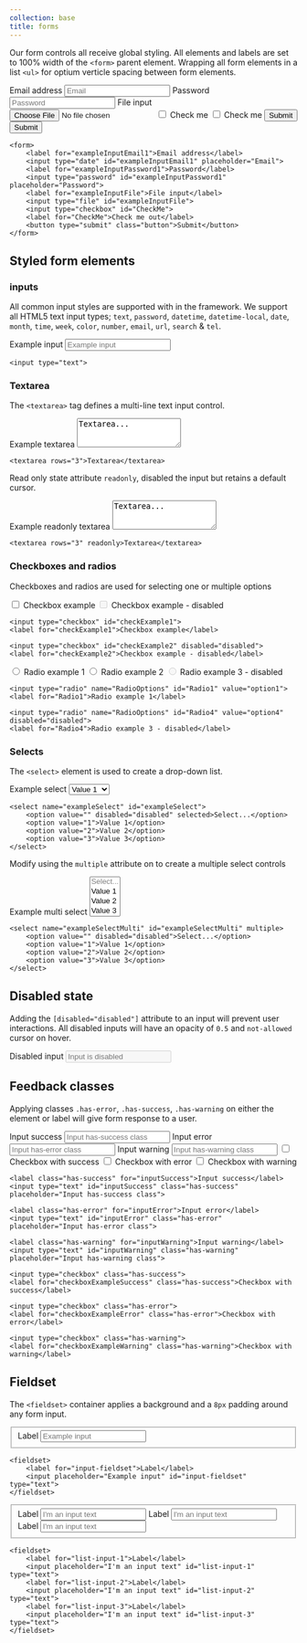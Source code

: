 ```yaml
---
collection: base
title: forms
---
```


Our form controls all receive global styling. All elements and labels are set to 100% width of the ```<form>``` parent element. Wrapping all form elements in a list ```<ul>``` for optium verticle spacing between form elements.

<div class="twelve-col">
    <form>
        <label for="exampleInputEmail1">Email address</label>
        <input type="email" id="exampleInputEmail1" placeholder="Email">
        <label for="exampleInputPassword1">Password</label>
        <input type="password" id="exampleInputPassword1" placeholder="Password">
        <label for="exampleInputFile">File input</label>
        <input type="file" id="exampleInputFile">
        <input type="checkbox" id="CheckMe">
        <label for="CheckMe">Check me</label>
        <input type="checkbox" id="CheckMe">
        <label for="CheckMe">Check me</label>
        <button type="submit" class="button">Submit</button>
        <button type="submit" class="button">Submit</button>
    </form>
</div>

```
<form>
    <label for="exampleInputEmail1">Email address</label>
    <input type="date" id="exampleInputEmail1" placeholder="Email">
    <label for="exampleInputPassword1">Password</label>
    <input type="password" id="exampleInputPassword1" placeholder="Password">
    <label for="exampleInputFile">File input</label>
    <input type="file" id="exampleInputFile">
    <input type="checkbox" id="CheckMe">
    <label for="CheckMe">Check me out</label>
    <button type="submit" class="button">Submit</button>
</form>
```

## Styled form elements

### inputs

All common input styles are supported with in the framework. We support all HTML5 text input types; ```text```, ```password```, ```datetime```, ```datetime-local```, ```date```, ```month```, ```time```, ```week```, ```color```, ```number```, ```email```, ```url```, ```search``` &amp; ```tel```.

<div class="twelve-col">
    <form>
        <label for="exampleTextInput">Example input</label>
        <input type="text" id="exampleTextInput" placeholder="Example input" />
    </form>
</div>

```
<input type="text">
```

### Textarea

The ```<textarea>``` tag defines a multi-line text input control.

<div class="twelve-col">
    <form>
        <label for"textarea">Example textarea</label>
        <textarea id="textarea" rows="3">Textarea...</textarea>
    </form>
</div>

```
<textarea rows="3">Textarea</textarea>
```

Read only state attribute ```readonly```, disabled the input but retains a default cursor.

<div class="twelve-col">
    <form>
        <label for"textarea">Example readonly textarea</label>
        <textarea id="textarea" rows="3" readonly="readonly">Textarea...</textarea>
    </form>
</div>


```
<textarea rows="3" readonly>Textarea</textarea>
```


### Checkboxes and radios

Checkboxes and radios are used for selecting one or multiple options

<div class="twelve-col">
    <form>
        <input type="checkbox" id="checkExample1">
        <label for="checkExample1">Checkbox example</label>
        <input type="checkbox" id="checkExample2" disabled="disabled">
        <label for="checkExample2">Checkbox example - disabled</label>
    </form>
</div>

```
<input type="checkbox" id="checkExample1">
<label for="checkExample1">Checkbox example</label>

<input type="checkbox" id="checkExample2" disabled="disabled">
<label for="checkExample2">Checkbox example - disabled</label>
```

<div class="twelve-col">
    <form>
        <input type="radio" name="RadioOptions" id="Radio1" value="option1">
        <label for="Radio1">Radio example 1</label>
        <input type="radio" name="RadioOptions" id="Radio2" value="option2">
        <label for="Radio2">Radio example 2</label>
        <input type="radio" name="RadioOptions" id="Radio4" value="option4" disabled="disabled">
        <label for="Radio4">Radio example 3 - disabled</label>
    </form>
</div>

```
<input type="radio" name="RadioOptions" id="Radio1" value="option1">
<label for="Radio1">Radio example 1</label>

<input type="radio" name="RadioOptions" id="Radio4" value="option4" disabled="disabled">
<label for="Radio4">Radio example 3 - disabled</label>
```

### Selects

The ```<select>``` element is used to create a drop-down list.

<div class="twelve-col">
    <form>
        <label for="exampleSelect">Example select</label>
        <select name="exampleSelect" id="exampleSelect">
            <option value="" disabled="disabled">Select...</option>
            <option value="1">Value 1</option>
            <option value="2">Value 2</option>
            <option value="3">Value 3</option>
        </select>
    </form>
</div>

```
<select name="exampleSelect" id="exampleSelect">
    <option value="" disabled="disabled" selected>Select...</option>
    <option value="1">Value 1</option>
    <option value="2">Value 2</option>
    <option value="3">Value 3</option>
</select>
```

Modify using the ```multiple``` attribute on to create a multiple select controls

<div class="twelve-col">
    <form>
        <label for="exampleSelectMulti">Example multi select</label>
        <select name="exampleSelectMulti" id="exampleSelectMulti" multiple>
            <option value="" disabled="disabled">Select...</option>
            <option value="1">Value 1</option>
            <option value="2">Value 2</option>
            <option value="3">Value 3</option>
        </select>
    </form>
</div>

```
<select name="exampleSelectMulti" id="exampleSelectMulti" multiple>
    <option value="" disabled="disabled">Select...</option>
    <option value="1">Value 1</option>
    <option value="2">Value 2</option>
    <option value="3">Value 3</option>
</select>
```

## Disabled state

Adding the ```[disabled="disabled"]``` attribute to an input will prevent user interactions. All disabled inputs will have an opacity of ```0.5``` and ```not-allowed``` cursor on hover.

<div class="twelve-col">
    <form>
        <label for="disabled-input">Disabled input</label>
        <input type="text" id="disabled-input" placeholder="Input is disabled" disabled="disabled">
    </form>
</div>

## Feedback classes

Applying classes ```.has-error```, ```.has-success```, ```.has-warning``` on either the element or label will give form response to a user.

<div class="twelve-col">
    <form>
        <label class="has-success" for="inputSuccess">Input success</label>
        <input type="text" id="inputSuccess" class="has-success" placeholder="Input has-success class">
        <label class="has-error" for="inputError">Input error</label>
        <input type="text" id="inputError" class="has-error" placeholder="Input has-error class">
        <label class="has-warning" for="inputWarning">Input warning</label>
        <input type="text" id="inputWarning" class="has-warning" placeholder="Input has-warning class">
        <input type="checkbox" class="has-success">
        <label for="checkboxExampleSuccess" class="has-success">Checkbox with success</label>
        <input type="checkbox" class="has-error">
        <label for="checkboxExampleError" class="has-error">Checkbox with error</label>
        <input type="checkbox" class="has-warning">
        <label for="checkboxExampleWarning" class="has-warning">Checkbox with warning</label>
    </form>
</div>

```
<label class="has-success" for="inputSuccess">Input success</label>
<input type="text" id="inputSuccess" class="has-success" placeholder="Input has-success class">

<label class="has-error" for="inputError">Input error</label>
<input type="text" id="inputError" class="has-error" placeholder="Input has-error class">

<label class="has-warning" for="inputWarning">Input warning</label>
<input type="text" id="inputWarning" class="has-warning" placeholder="Input has-warning class">

<input type="checkbox" class="has-success">
<label for="checkboxExampleSuccess" class="has-success">Checkbox with success</label>

<input type="checkbox" class="has-error">
<label for="checkboxExampleError" class="has-error">Checkbox with error</label>

<input type="checkbox" class="has-warning">
<label for="checkboxExampleWarning" class="has-warning">Checkbox with warning</label>
```

## Fieldset

The ```<fieldset>``` container applies a background and a ```8px``` padding around any form input.

<div class="twelve-col">
    <form>
        <fieldset>
            <label for="input-fieldset">Label</label>
            <input placeholder="Example input" id="input-fieldset" type="text">
        </fieldset>
    </form>
</div>

```
<fieldset>
    <label for="input-fieldset">Label</label>
    <input placeholder="Example input" id="input-fieldset" type="text">
</fieldset>
```

<div class="twelve-col">
    <form>
        <fieldset>
            <label for="list-input-1">Label</label>
            <input placeholder="I'm an input text" id="list-input-1" type="text">
            <label for="list-input-2">Label</label>
            <input placeholder="I'm an input text" id="list-input-2" type="text">
            <label for="list-input-3">Label</label>
            <input placeholder="I'm an input text" id="list-input-3" type="text">
        </fieldset>
    </form>
</div>

```
<fieldset>
    <label for="list-input-1">Label</label>
    <input placeholder="I'm an input text" id="list-input-1" type="text">
    <label for="list-input-2">Label</label>
    <input placeholder="I'm an input text" id="list-input-2" type="text">
    <label for="list-input-3">Label</label>
    <input placeholder="I'm an input text" id="list-input-3" type="text">
</fieldset>
```
